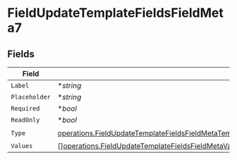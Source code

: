 # FieldUpdateTemplateFieldsFieldMeta7


## Fields

| Field                                                                                                                                                                                                                                        | Type                                                                                                                                                                                                                                         | Required                                                                                                                                                                                                                                     | Description                                                                                                                                                                                                                                  |
| -------------------------------------------------------------------------------------------------------------------------------------------------------------------------------------------------------------------------------------------- | -------------------------------------------------------------------------------------------------------------------------------------------------------------------------------------------------------------------------------------------- | -------------------------------------------------------------------------------------------------------------------------------------------------------------------------------------------------------------------------------------------- | -------------------------------------------------------------------------------------------------------------------------------------------------------------------------------------------------------------------------------------------- |
| `Label`                                                                                                                                                                                                                                      | **string*                                                                                                                                                                                                                                    | :heavy_minus_sign:                                                                                                                                                                                                                           | N/A                                                                                                                                                                                                                                          |
| `Placeholder`                                                                                                                                                                                                                                | **string*                                                                                                                                                                                                                                    | :heavy_minus_sign:                                                                                                                                                                                                                           | N/A                                                                                                                                                                                                                                          |
| `Required`                                                                                                                                                                                                                                   | **bool*                                                                                                                                                                                                                                      | :heavy_minus_sign:                                                                                                                                                                                                                           | N/A                                                                                                                                                                                                                                          |
| `ReadOnly`                                                                                                                                                                                                                                   | **bool*                                                                                                                                                                                                                                      | :heavy_minus_sign:                                                                                                                                                                                                                           | N/A                                                                                                                                                                                                                                          |
| `Type`                                                                                                                                                                                                                                       | [operations.FieldUpdateTemplateFieldsFieldMetaTemplatesFieldsResponse200ApplicationJSONResponseBodyFieldsType](../../models/operations/fieldupdatetemplatefieldsfieldmetatemplatesfieldsresponse200applicationjsonresponsebodyfieldstype.md) | :heavy_check_mark:                                                                                                                                                                                                                           | N/A                                                                                                                                                                                                                                          |
| `Values`                                                                                                                                                                                                                                     | [][operations.FieldUpdateTemplateFieldsFieldMetaValues](../../models/operations/fieldupdatetemplatefieldsfieldmetavalues.md)                                                                                                                 | :heavy_minus_sign:                                                                                                                                                                                                                           | N/A                                                                                                                                                                                                                                          |